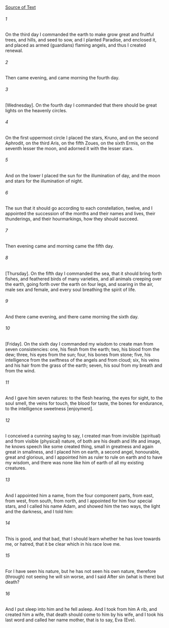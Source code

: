 [Source of Text](https://github.com/scrollmapper/bible_databases_deuterocanonical)

###### 1
On the third day I commanded the earth to make grow great and fruitful trees, and hills, and seed to sow, and I planted Paradise, and enclosed it, and placed as armed (guardians) flaming angels, and thus I created renewal.

###### 2
Then came evening, and came morning the fourth day.

###### 3
[Wednesday]. On the fourth day I commanded that there should be great lights on the heavenly circles.

###### 4
On the first uppermost circle I placed the stars, Kruno, and on the second Aphrodit, on the third Aris, on the fifth Zoues, on the sixth Ermis, on the seventh lesser the moon, and adorned it with the lesser stars.

###### 5
And on the lower I placed the sun for the illumination of day, and the moon and stars for the illumination of night.

###### 6
The sun that it should go according to each constellation, twelve, and I appointed the succession of the months and their names and lives, their thunderings, and their hourmarkings, how they should succeed.

###### 7
Then evening came and morning came the fifth day.

###### 8
[Thursday]. On the fifth day I commanded the sea, that it should bring forth fishes, and feathered birds of many varieties, and all animals creeping over the earth, going forth over the earth on four legs, and soaring in the air, male sex and female, and every soul breathing the spirit of life.

###### 9
And there came evening, and there came morning the sixth day.

###### 10
[Friday]. On the sixth day I commanded my wisdom to create man from seven consistencies: one, his flesh from the earth; two, his blood from the dew; three, his eyes from the sun; four, his bones from stone; five, his intelligence from the swiftness of the angels and from cloud; six, his veins and his hair from the grass of the earth; seven, his soul from my breath and from the wind.

###### 11
And I gave him seven natures: to the flesh hearing, the eyes for sight, to the soul smell, the veins for touch, the blood for taste, the bones for endurance, to the intelligence sweetness [enjoyment].

###### 12
I conceived a cunning saying to say, I created man from invisible (spiritual) and from visible (physical) nature, of both are his death and life and image, he knows speech like some created thing, small in greatness and again great in smallness, and I placed him on earth, a second angel, honourable, great and glorious, and I appointed him as ruler to rule on earth and to have my wisdom, and there was none like him of earth of all my existing creatures.

###### 13
And I appointed him a name, from the four component parts, from east, from west, from south, from north, and I appointed for him four special stars, and I called his name Adam, and showed him the two ways, the light and the darkness, and I told him:

###### 14
This is good, and that bad, that I should learn whether he has love towards me, or hatred, that it be clear which in his race love me.

###### 15
For I have seen his nature, but he has not seen his own nature, therefore (through) not seeing he will sin worse, and I said After sin (what is there) but death?

###### 16
And I put sleep into him and he fell asleep. And I took from him A rib, and created him a wife, that death should come to him by his wife, and I took his last word and called her name mother, that is to say, Eva (Eve).